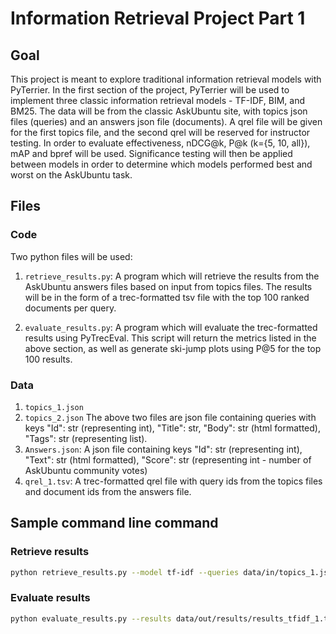 # Information Retrieval Project Part 1

## Goal
This project is meant to explore traditional information retrieval models with PyTerrier. In the first section of the project, PyTerrier will be used to implement three classic information retrieval models - TF-IDF, BIM, and BM25. The data will be from the classic AskUbuntu site, with topics json files (queries) and an answers json file (documents). A qrel file will be given for the first topics file, and the second qrel will be reserved for instructor testing. In order to evaluate effectiveness, nDCG@k, P@k (k={5, 10, all}), mAP and bpref will be used. Significance testing will then be applied between models in order to determine which models performed best and worst on the AskUbuntu task. 

## Files
### Code
Two python files will be used: 
1. `retrieve_results.py`: A program which will retrieve the results from the AskUbuntu answers files based on input from topics files. The results will be in the form of a trec-formatted tsv file with the top 100 ranked documents per query. 

2. `evaluate_results.py`: A program which will evaluate the trec-formatted results using PyTrecEval. This script will return the metrics listed in the above section, as well as generate ski-jump plots using P@5 for the top 100 results. 

### Data
1. `topics_1.json`
2. `topics_2.json`
The above two files are json file containing queries with keys "Id": str (representing int), "Title": str, "Body": str (html formatted), "Tags": str (representing list).
3. `Answers.json`: A json file containing keys "Id": str (representing int), "Text": str (html formatted), "Score": str (representing int - number of AskUbuntu community votes)
4. `qrel_1.tsv`: A trec-formatted qrel file with query ids from the topics files and document ids from the answers file. 


## Sample command line command
### Retrieve results
```bash 
python retrieve_results.py --model tf-idf --queries data/in/topics_1.json --documents data/in/Answers.json --outdir data/out/results/
```

### Evaluate results
```bash 
python evaluate_results.py --results data/out/results/results_tfidf_1.tsv --qrels qrel_1.tsv --outmetricsdir data/out/evaluation/ --outchartdir figs/
```

